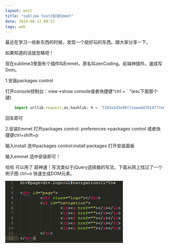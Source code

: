 ```yaml
---
layout: post
title: "sublime text3安装Emmet"
date: 2014-08-12 09:57
tags: web
---
```

最近在学习一些新东西的时候，发现一个挺好玩的东西。跟大家分享一下，
  
如果知道的话就忽略吧！
   
现在sublime3里面有个插件叫Emmet，原名叫zenCoding。前端神插件。速成写Dom。

<!-- more -->

1.安装packages control

打开console控制台：view->show console或者快捷键“ctrl + ` ”(esc下面那个键)

```javascript
	import urllib.request,os,hashlib; h = '7183a2d3e96f11eeadd761d777e62404' + 'e330c659d4bb41d3bdf022e94cab3cd0'; pf = 'Package Control.sublime-package'; ipp = sublime.installed_packages_path(); urllib.request.install_opener( urllib.request.build_opener( urllib.request.ProxyHandler()) ); by = urllib.request.urlopen( 'http://sublime.wbond.net/' + pf.replace(' ', '%20')).read(); dh = hashlib.sha256(by).hexdigest(); print('Error validating download (got %s instead of %s), please try manual install' % (dh, h)) if dh != h else open(os.path.join( ipp, pf), 'wb' ).write(by)
```

回车即可

2.安装Emmet
打开packages control: preferences->packages control 或者快捷键ctrl+shift+p

输入install  选中packages control:install  packages  打开安装面板

输入emmet 选中安装即可！

哈哈 可以用了 超神速！写法类似于jQuery选择器的写法，下面从网上找过了一个例子图 ctrl+e 快速生成DOM元素。

 ![Crepe](/images/blog/emmet.png)

   